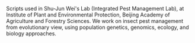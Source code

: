 Scripts used in Shu-Jun Wei's Lab (Integrated Pest Management Lab), at Institute of Plant and Environmental Protection, Beijing Academy of Agriculture and Forestry Sciences.
We work on insect pest management from evolutionary view, using population genetics, genomics, ecology, and biology approaches.
